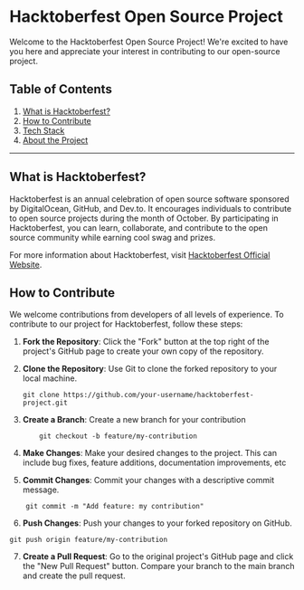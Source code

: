 # Hacktoberfest Open Source Project

Welcome to the Hacktoberfest Open Source Project! We're excited to have you here and appreciate your interest in contributing to our open-source project.

## Table of Contents
1. [What is Hacktoberfest?](#what-is-hacktoberfest)
2. [How to Contribute](#how-to-contribute)
3. [Tech Stack](#tech-stack)
4. [About the Project](#about-the-project)

---

## What is Hacktoberfest?

Hacktoberfest is an annual celebration of open source software sponsored by DigitalOcean, GitHub, and Dev.to. It encourages individuals to contribute to open source projects during the month of October. By participating in Hacktoberfest, you can learn, collaborate, and contribute to the open source community while earning cool swag and prizes.

For more information about Hacktoberfest, visit [Hacktoberfest Official Website](https://hacktoberfest.digitalocean.com/).

## How to Contribute

We welcome contributions from developers of all levels of experience. To contribute to our project for Hacktoberfest, follow these steps:

1. **Fork the Repository**: Click the "Fork" button at the top right of the project's GitHub page to create your own copy of the repository.

2. **Clone the Repository**: Use Git to clone the forked repository to your local machine.
   
   ```
   git clone https://github.com/your-username/hacktoberfest-project.git
    ```
3. **Create a Branch**: Create a new branch for your contribution
    ```
        git checkout -b feature/my-contribution

    ```

4. **Make Changes**: Make your desired changes to the project. This can include bug fixes, feature additions, documentation improvements, etc

5. **Commit Changes**: Commit your changes with a descriptive commit message.
```
    git commit -m "Add feature: my contribution"

```

6. **Push Changes**: Push your changes to your forked repository on GitHub.
```
git push origin feature/my-contribution

```

7. **Create a Pull Request**: Go to the original project's GitHub page and click the "New Pull Request" button. Compare your branch to the main branch and create the pull request.